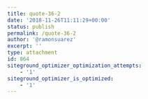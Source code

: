 ```yaml
---
title: quote-36-2
date: '2018-11-26T11:11:29+00:00'
status: publish
permalink: /quote-36-2
author: '@ramonsuarez'
excerpt: ''
type: attachment
id: 864
siteground_optimizer_optimization_attempts:
    - '1'
siteground_optimizer_is_optimized:
    - '1'
---
```

<!DOCTYPE html PUBLIC "-//W3C//DTD HTML 4.0 Transitional//EN" "http://www.w3.org/TR/REC-html40/loose.dtd">
<?xml encoding="UTF-8">
